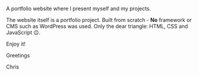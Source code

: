 A portfolio website where I present myself and my projects.

The website itself is a portfolio project.
Built from scratch - **No** framework or CMS such as WordPress was used.
Only the dear triangle: HTML, CSS and JavaScript 😉.

Enjoy it!


Greetings

Chris
